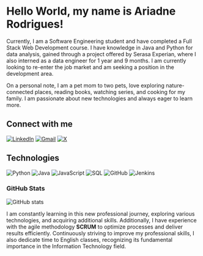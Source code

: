 # Hello World, my name is Ariadne Rodrigues! 

Currently, I am a Software Engineering student and have completed a Full Stack Web Development course. I have knowledge in Java and Python for data analysis, gained through a project offered by Serasa Experian, where I also interned as a data engineer for 1 year and 9 months. I am currently looking to re-enter the job market and am seeking a position in the development area. 

On a personal note, I am a pet mom to two pets, love exploring nature-connected places, reading books, watching series, and cooking for my family. I am passionate about new technologies and always eager to learn more.


## Connect with me
[![LinkedIn](https://img.shields.io/badge/-LinkedIn-000000?style=for-the-badge&logo=linkedin&logoColor=0000FF&labelColor=000000)](https://www.linkedin.com/in/devari/)
[![Gmail](https://img.shields.io/badge/Gmail-000000?style=for-the-badge&logo=gmail&logoColor=0000FF&labelColor=000000)](mailto:djari.code@gmail.com)
[![X](https://img.shields.io/badge/X-000000?style=for-the-badge&logo=X&logoColor=0000FF&labelColor=000000)](https://x.com/djari_code)


## Technologies

![Python](https://img.shields.io/badge/Python-000000?style=for-the-badge&logo=python&logoColor=3776AB&labelColor=000000)
![Java](https://img.shields.io/badge/Java-000000?style=for-the-badge&logo=java&logoColor=007396&labelColor=000000)
![JavaScript](https://img.shields.io/badge/JavaScript-000000?style=for-the-badge&logo=javascript&logoColor=F7DF1E&labelColor=000000)
![SQL](https://img.shields.io/badge/SQL-000000?style=for-the-badge&logo=sqlite&logoColor=003B57&labelColor=000000)
![GitHub](https://img.shields.io/badge/GitHub-000000?style=for-the-badge&logo=github&logoColor=FFFFFF&labelColor=000000)
![Jenkins](https://img.shields.io/badge/Jenkins-000000?style=for-the-badge&logo=jenkins&logoColor=D24939&labelColor=000000)


### GitHub Stats

![GitHub stats](https://github-readme-stats-git-masterrstaa-rickstaa.vercel.app/api?username=AriRVasc&hide_title=true&show_icons=true&include_all_commits=false&count_private=true&line_height=25&hide=issues&bg_color=000&title_color=0000FF&text_color=FFF&border_radius=3&border_color=0000FF&icon_color=0000FF&theme=jolly)


I am constantly learning in this new professional journey, exploring various technologies, and acquiring additional skills. Additionally, I have experience with the agile methodology **SCRUM** to optimize processes and deliver results efficiently. Continuously striving to improve my professional skills, I also dedicate time to English classes, recognizing its fundamental importance in the Information Technology field.

